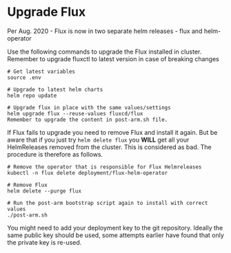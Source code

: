 # Upgrade Flux

Per Aug. 2020 - Flux is now in two separate helm releases - flux and helm-operator

Use the following commands to upgrade the Flux installed in cluster. Remember to upgrade fluxctl to latest version in case of breaking changes
```
# Get latest variables
source .env

# Upgrade to latest helm charts
helm repo update

# Upgrade flux in place with the same values/settings
helm upgrade flux --reuse-values fluxcd/flux
Remember to upgrade the content in post-arm.sh file.
```

If Flux fails to upgrade you need to remove Flux and install it again. But be aware that if you just try `helm delete flux` you __WILL__ get all your HelmReleases removed from the cluster. This is considered as bad. The procedure is therefore as follows.
```
# Remove the operator that is responsible for Flux Helmreleases
kubectl -n flux delete deployment/flux-helm-operator

# Remove Flux
helm delete --purge flux

# Run the post-arm bootstrap script again to install with correct values
./post-arm.sh
```

You might need to add your deployment key to the git repository. Ideally the same public key should be used, some attempts earlier have found that only the private key is re-used.  